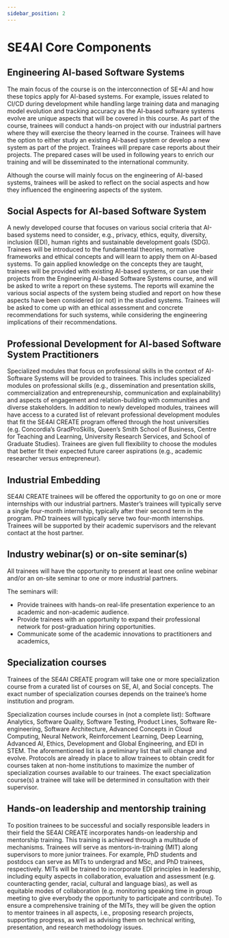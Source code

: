 ```yaml
---
sidebar_position: 2
---
```


# SE4AI Core Components

## Engineering AI-based Software Systems

The main focus of the course is on the interconnection of SE+AI and how these topics apply for AI-based systems.
For example, issues related to CI/CD during development while handling large training data and managing
model evolution and tracking accuracy as the AI-based software systems evolve are unique aspects that
will be covered in this course. As part of the course, trainees will conduct a hands-on project with our
industrial partners where they will exercise the theory learned in the course. Trainees will have the option
to either study an existing AI-based system or develop a new system as part of the project. Trainees will
prepare case reports about their projects. The prepared cases will be used in following years to enrich our training and will be disseminated to the international community.

Although the course will mainly focus on the engineering of AI-based systems, trainees will be asked
to reflect on the social aspects and how they influenced the engineering aspects of the system.

## Social Aspects for AI-based Software System

A newly developed course that focuses on various social criteria that AI-based systems need to consider, e.g., privacy, ethics, equity, diversity, inclusion (EDI), human rights and sustainable development goals (SDG). Trainees will be introduced to the fundamental theories, normative frameworks and ethical concepts and will learn to apply them on AI-based systems. To gain applied knowledge on the concepts they are taught, trainees will be provided with
existing AI-based systems, or can use their projects from the Engineering AI-based Software Systems course, and will be asked to write a report on these systems. The reports will examine the various social aspects of the system being studied and report on how these aspects have been considered (or not) in the studied systems. Trainees will be asked to come up with an ethical assessment and concrete recommendations for such systems, while considering the engineering implications of their recommendations.

## Professional Development for AI-based Software System Practitioners

Specialized modules that focus on professional skills in the context of AI-Software Systems will be provided to trainees. This includes specialized modules on professional skills (e.g., dissemination and presentation skills, commercialization and entrepreneurship, communication and explainability) and aspects of engagement and relation-building with communities and diverse stakeholders. In addition to newly developed modules, trainees will have access to a curated list of relevant professional development modules that fit the SE4AI CREATE program
offered through the host universities (e.g. Concordia’s GradProSkills,
Queen’s Smith School of Business, Centre for Teaching and Learning, University Research Services, and
School of Graduate Studies). Trainees are given full flexibility to choose the modules that better fit
their expected future career aspirations (e.g., academic researcher versus entrepreneur).

## Industrial Embedding

SE4AI CREATE trainees will be offered the opportunity to go on one or more internships
with our industrial partners. Master’s trainees will typically serve a single four-month internship,
typically after their second term in the program. PhD trainees will typically serve two four-month internships. Trainees will be supported by their academic supervisors and the relevant contact at the host partner.

## Industry webinar(s) or on-site seminar(s)

All trainees will have the opportunity to present at least one online webinar and/or an on-site seminar to one or more industrial partners.

The seminars will:

- Provide trainees with hands-on real-life presentation experience to an academic and non-academic audience.
- Provide trainees with an opportunity to expand their professional network for post-graduation hiring opportunities.
- Communicate some of the academic innovations to practitioners and academics,

## Specialization courses

Trainees of the SE4AI CREATE program will take one or more specialization course from a curated list of courses on SE, AI, and Social concepts. The exact number of specialization courses depends on the trainee’s home institution and program. 

Specialization courses include courses in (not a complete list): Software Analytics, Software Quality, Software Testing, Product Lines, Software Re-engineering, Software Architecture, Advanced Concepts in Cloud Computing, Neural Network, Reinforcement Learning, Deep Learning, Advanced AI, Ethics, Development and Global Engineering, and EDI in
STEM. The aforementioned list is a preliminary list that will change and evolve. Protocols are already in
place to allow trainees to obtain credit for courses taken at non-home institutions to maximize the number
of specialization courses available to our trainees. The exact specialization course(s) a trainee will take will
be determined in consultation with their supervisor.

## Hands-on leadership and mentorship training

To position trainees to be successful and socially responsible leaders in their field the SE4AI CREATE incorporates hands-on leadership and mentorship training. This training is achieved through a multitude of mechanisms. Trainees will serve as mentors-in-training (MIT) along supervisors to more junior trainees. For example, PhD students
and postdocs can serve as MITs to undergrad and MSc, and PhD trainees, respectively. MITs will be
trained to incorporate EDI principles in leadership, including equity aspects in collaboration, evaluation
and assessment (e.g. counteracting gender, racial, cultural and language bias), as well as equitable modes
of collaboration (e.g. monitoring speaking time in group meeting to give everybody the opportunity to
participate and contribute). To ensure a comprehensive training of the MITs, they will be given the option
to mentor trainees in all aspects, i.e., proposing research projects, supporting progress, as well as advising
them on technical writing, presentation, and research methodology issues.
